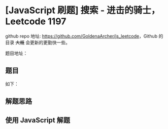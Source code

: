 # [JavaScript 刷题] 搜索 - 进击的骑士， Leetcode 1197

github repo 地址: <https://github.com/GoldenaArcher/js_leetcode>，Github 的目录 ~~大概~~ 会更新的更勤快一些。

题目地址：

## 题目

如下：

> 

## 解题思路

## 使用 JavaScript 解题
